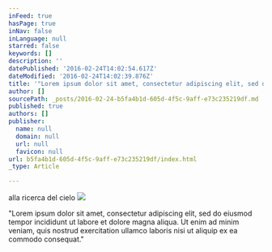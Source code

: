 ```yaml
---
inFeed: true
hasPage: true
inNav: false
inLanguage: null
starred: false
keywords: []
description: ''
datePublished: '2016-02-24T14:02:54.617Z'
dateModified: '2016-02-24T14:02:39.876Z'
title: '"Lorem ipsum dolor sit amet, consectetur adipiscing elit, sed do eiusmod tempor incididunt ut labore et dolore magna aliqua. Ut enim ad minim veniam, quis nostrud exercitation ullamco laboris nisi ut aliquip ex ea commodo consequat. Duis aute irure dolor in reprehenderit in voluptate velit esse cillum dolore eu fugiat nulla pariatur. Excepteur sint occaecat cupidatat non proident, sunt in culpa qui officia deserunt mollit anim id est laborum."'
author: []
sourcePath: _posts/2016-02-24-b5fa4b1d-605d-4f5c-9aff-e73c235219df.md
published: true
authors: []
publisher:
  name: null
  domain: null
  url: null
  favicon: null
url: b5fa4b1d-605d-4f5c-9aff-e73c235219df/index.html
_type: Article

---
```

alla ricerca del cielo
![](https://s3-us-west-2.amazonaws.com/the-grid-img/p/1b4a52e27afa4439e4238cc1cf877a3cdde1f7dc.jpg)

"Lorem ipsum dolor sit amet, consectetur adipiscing elit, sed do eiusmod tempor incididunt ut labore et dolore magna aliqua. Ut enim ad minim veniam, quis nostrud exercitation ullamco laboris nisi ut aliquip ex ea commodo consequat."